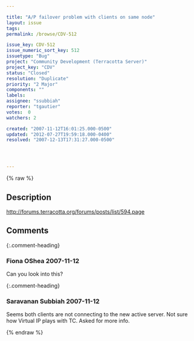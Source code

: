 ```yaml
---

title: "A/P failover problem with clients on same node"
layout: issue
tags: 
permalink: /browse/CDV-512

issue_key: CDV-512
issue_numeric_sort_key: 512
issuetype: "Bug"
project: "Community Development (Terracotta Server)"
project_key: "CDV"
status: "Closed"
resolution: "Duplicate"
priority: "2 Major"
components: ""
labels: 
assignee: "ssubbiah"
reporter: "tgautier"
votes:  0
watchers: 2

created: "2007-11-12T16:01:25.000-0500"
updated: "2012-07-27T19:59:18.000-0400"
resolved: "2007-12-13T17:31:27.000-0500"




---
```


{% raw %}

## Description

<div markdown="1" class="description">

http://forums.terracotta.org/forums/posts/list/594.page

</div>

## Comments


{:.comment-heading}
### **Fiona OShea** <span class="date">2007-11-12</span>

<div markdown="1" class="comment">

Can you look into this? 

</div>


{:.comment-heading}
### **Saravanan Subbiah** <span class="date">2007-11-12</span>

<div markdown="1" class="comment">

Seems both clients are not connecting to the new active server. Not sure how Virtual IP plays with TC. Asked for more info.

</div>



{% endraw %}
